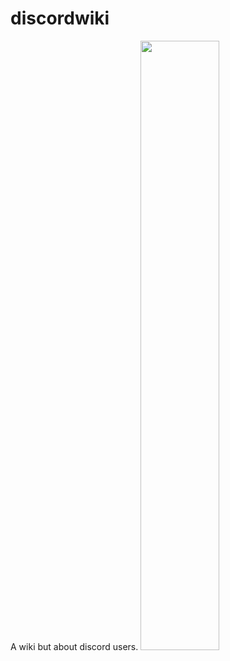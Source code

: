 # discordwiki
A wiki but about discord users. 
<img src="https://i.imgur.com/nPRolyq.png" width="50%" height="50%">

